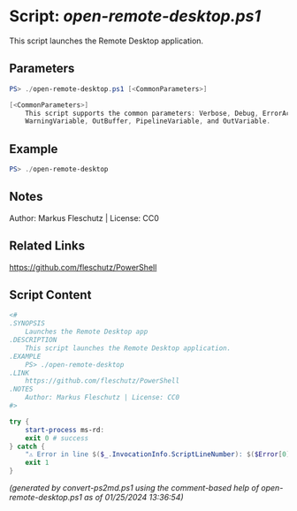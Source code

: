 Script: *open-remote-desktop.ps1*
========================

This script launches the Remote Desktop application.

Parameters
----------
```powershell
PS> ./open-remote-desktop.ps1 [<CommonParameters>]

[<CommonParameters>]
    This script supports the common parameters: Verbose, Debug, ErrorAction, ErrorVariable, WarningAction, 
    WarningVariable, OutBuffer, PipelineVariable, and OutVariable.
```

Example
-------
```powershell
PS> ./open-remote-desktop

```

Notes
-----
Author: Markus Fleschutz | License: CC0

Related Links
-------------
https://github.com/fleschutz/PowerShell

Script Content
--------------
```powershell
<#
.SYNOPSIS
	Launches the Remote Desktop app
.DESCRIPTION
	This script launches the Remote Desktop application.
.EXAMPLE
	PS> ./open-remote-desktop
.LINK
	https://github.com/fleschutz/PowerShell
.NOTES
	Author: Markus Fleschutz | License: CC0
#>

try {
	start-process ms-rd:
	exit 0 # success
} catch {
	"⚠️ Error in line $($_.InvocationInfo.ScriptLineNumber): $($Error[0])"
	exit 1
}
```

*(generated by convert-ps2md.ps1 using the comment-based help of open-remote-desktop.ps1 as of 01/25/2024 13:36:54)*
